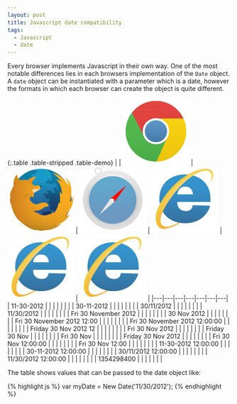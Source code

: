 ```yaml
---
layout: post
title: Javascript date compatibility
tags:
  - Javascript
  - date
---
```


Every browser implements Javascript in their own way. One of the most notable differences lies in each browsers implementation of the `Date` object. A `date` object can be instantiated with a parameter which is a date, however the formats in which each browser can create the object is quite different.

{:.table .table-stripped .table-demo}
|   | ![Chrome](/img/chrome.png) | ![Firefox](/img/firefox.png) | ![Safari](/img/safari.png) | ![IE7](/img/ie.png) | ![IE8](/img/ie.png) | ![IE9](/img/ie.png) |
|---|---|---|---|---|---|---|
| 11-30-2012 | <i class="fa fa-check primary"></i> | <i class="fa fa-times error"></i> | <i class="fa fa-times error"></i> | <i class="fa fa-check primary"></i> | <i class="fa fa-check primary"></i> | <i class="fa fa-check primary"></i> |
| 30-11-2012 | <i class="fa fa-times error"></i> | <i class="fa fa-times error"></i> | <i class="fa fa-times error"></i> | <i class="fa fa-check primary"></i> | <i class="fa fa-check primary"></i> | <i class="fa fa-check primary"></i> |
| 30/11/2012 | <i class="fa fa-times error"></i> | <i class="fa fa-check primary"></i> | <i class="fa fa-check primary"></i> | <i class="fa fa-check primary"></i> | <i class="fa fa-check primary"></i> | <i class="fa fa-check primary"></i> |
| 11/30/2012 | <i class="fa fa-check primary"></i> | <i class="fa fa-check primary"></i> | <i class="fa fa-check primary"></i> | <i class="fa fa-check primary"></i> | <i class="fa fa-check primary"></i> | <i class="fa fa-check primary"></i> |
| Fri 30 November 2012  | <i class="fa fa-check primary"></i> | <i class="fa fa-check primary"></i> | <i class="fa fa-check primary"></i> | <i class="fa fa-check primary"></i> | <i class="fa fa-check primary"></i> | <i class="fa fa-check primary"></i> |
| 30 Nov 2012 | <i class="fa fa-check primary"></i> | <i class="fa fa-check primary"></i> | <i class="fa fa-check primary"></i> | <i class="fa fa-check primary"></i> | <i class="fa fa-check primary"></i> | <i class="fa fa-check primary"></i> |
| Fri 30 November 2012 12:00 | <i class="fa fa-check primary"></i> | <i class="fa fa-check primary"></i> | <i class="fa fa-check primary"></i> | <i class="fa fa-check primary"></i> | <i class="fa fa-check primary"></i> | <i class="fa fa-check primary"></i> |
| Fri 30 November 2012 12:00:00 | <i class="fa fa-check primary"></i> | <i class="fa fa-check primary"></i> | <i class="fa fa-check primary"></i> | <i class="fa fa-check primary"></i> | <i class="fa fa-check primary"></i> | <i class="fa fa-check primary"></i> |
| Friday 30 Nov 2012 12 | <i class="fa fa-check primary"></i> | <i class="fa fa-times error"></i> | <i class="fa fa-times error"></i> | <i class="fa fa-times error"></i> | <i class="fa fa-times error"></i> | <i class="fa fa-times error"></i> |
| Fri 30 Nov 2012 | <i class="fa fa-check primary"></i> | <i class="fa fa-check primary"></i> | <i class="fa fa-check primary"></i> | <i class="fa fa-check primary"></i> | <i class="fa fa-check primary"></i> | <i class="fa fa-check primary"></i> |
| Friday 30 Nov | <i class="fa fa-check primary"></i> | <i class="fa fa-times error"></i> | <i class="fa fa-times error"></i> | <i class="fa fa-times error"></i> | <i class="fa fa-times error"></i> | <i class="fa fa-times error"></i> |
| Fri 30 Nov | <i class="fa fa-check primary"></i> | <i class="fa fa-times error"></i> | <i class="fa fa-times error"></i> | <i class="fa fa-times error"></i> | <i class="fa fa-times error"></i> | <i class="fa fa-times error"></i> |
| Friday 30 Nov 2012 | <i class="fa fa-check primary"></i> | <i class="fa fa-times error"></i> | <i class="fa fa-check primary"></i> | <i class="fa fa-check primary"></i> | <i class="fa fa-check primary"></i> | <i class="fa fa-check primary"></i> |
| Fri 30 Nov 12:00:00 | <i class="fa fa-check primary"></i> | <i class="fa fa-times error"></i> | <i class="fa fa-check primary"></i> | <i class="fa fa-times error"></i> | <i class="fa fa-times error"></i> | <i class="fa fa-times error"></i> |
| Fri 30 Nov 12:00 | <i class="fa fa-check primary"></i> | <i class="fa fa-times error"></i> | <i class="fa fa-check primary"></i> | <i class="fa fa-times error"></i> | <i class="fa fa-times error"></i> | <i class="fa fa-times error"></i> |
| 11-30-2012 12:00:00 | <i class="fa fa-check primary"></i> | <i class="fa fa-times error"></i> | <i class="fa fa-times error"></i> | <i class="fa fa-check primary"></i> | <i class="fa fa-check primary"></i> | <i class="fa fa-check primary"></i> |
| 30-11-2012 12:00:00 | <i class="fa fa-times error"></i> | <i class="fa fa-times error"></i> | <i class="fa fa-times error"></i> | <i class="fa fa-check primary"></i> | <i class="fa fa-check primary"></i> | <i class="fa fa-check primary"></i> |
| 30/11/2012 12:00:00 | <i class="fa fa-times error"></i> | <i class="fa fa-check primary"></i> | <i class="fa fa-times error"></i> | <i class="fa fa-check primary"></i> | <i class="fa fa-check primary"></i> | <i class="fa fa-check primary"></i> |
| 11/30/2012 12:00:00 | <i class="fa fa-check primary"></i> | <i class="fa fa-check primary"></i> | <i class="fa fa-check primary"></i> | <i class="fa fa-check primary"></i> | <i class="fa fa-check primary"></i> | <i class="fa fa-check primary"></i> |
| 1354298400 | <i class="fa fa-times error"></i> | <i class="fa fa-times error"></i> | <i class="fa fa-times error"></i> | <i class="fa fa-times error"></i> | <i class="fa fa-times error"></i> | <i class="fa fa-times error"></i> |

The table shows values that can be passed to the date object like:

{% highlight js %}
var myDate = New Date('11/30/2012');
{% endhighlight %}
